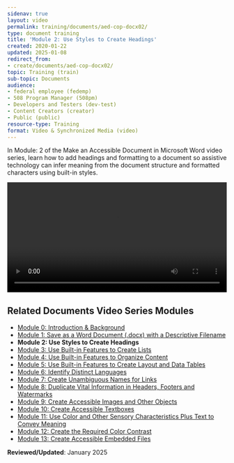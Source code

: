 ```yaml
---
sidenav: true
layout: video
permalink: training/documents/aed-cop-docx02/
type: document training
title: 'Module 2: Use Styles to Create Headings'
created: 2020-01-22
updated: 2025-01-08
redirect_from:
- create/documents/aed-cop-docx02/
topic: Training (train)
sub-topic: Documents
audience:
- federal employee (fedemp)
- 508 Program Manager (508pm)
- Developers and Testers (dev-test)
- Content Creators (creator)
- Public (public)
resource-type: Training
format: Video & Synchronized Media (video)
---
```

In Module: 2 of the Make an Accessible Document in Microsoft Word video series, learn how to add headings and formatting to a document so assistive technology can infer meaning from the document structure and formatted characters using built-in styles.

<video controls="controls" data-vscid="3qesx4ovd" style="width:100%"><source src="https://assets.section508.gov/assets/videos/  training-video-docx-02-oc.mp4" type="video/mp4" /></video>

## Related Documents Video Series Modules

  * [Module 0: Introduction & Background][0]
  * [Module 1: Save as a Word Document (.docx) with a Descriptive Filename][1]
  * **Module 2: Use Styles to Create Headings**
  * [Module 3: Use Built-in Features to Create Lists][3]
  * [Module 4: Use Built-in Features to Organize Content][4]
  * [Module 5: Use Built-in Features to Create Layout and Data Tables][5]
  * [Module 6: Identify Distinct Languages][6]
  * [Module 7: Create Unambiguous Names for Links][7]
  * [Module 8: Duplicate Vital Information in Headers, Footers and Watermarks][8]
  * [Module 9: Create Accessible Images and Other Objects][9]
  * [Module 10: Create Accessible Textboxes][10]
  * [Module 11: Use Color and Other Sensory Characteristics Plus Text to Convey Meaning][11]
  * [Module 12: Create the Required Color Contrast][12]
  * [Module 13: Create Accessible Embedded Files][13]

**Reviewed/Updated**: January 2025

[0]: {{site.baseurl}}/training/documents/aed-cop-docx00/
[1]: {{site.baseurl}}/training/documents/aed-cop-docx01/
[2]: {{site.baseurl}}/training/documents/aed-cop-docx02/
[3]: {{site.baseurl}}/training/documents/aed-cop-docx03/
[4]: {{site.baseurl}}/training/documents/aed-cop-docx04/
[5]: {{site.baseurl}}/training/documents/aed-cop-docx05/
[6]: {{site.baseurl}}/training/documents/aed-cop-docx06/
[7]: {{site.baseurl}}/training/documents/aed-cop-docx07/
[8]: {{site.baseurl}}/training/documents/aed-cop-docx08/
[9]: {{site.baseurl}}/training/documents/aed-cop-docx09/
[10]: {{site.baseurl}}/training/documents/aed-cop-docx10/
[11]: {{site.baseurl}}/training/documents/aed-cop-docx11/
[12]: {{site.baseurl}}/training/documents/aed-cop-docx12/
[13]: {{site.baseurl}}/training/documents/aed-cop-docx13/